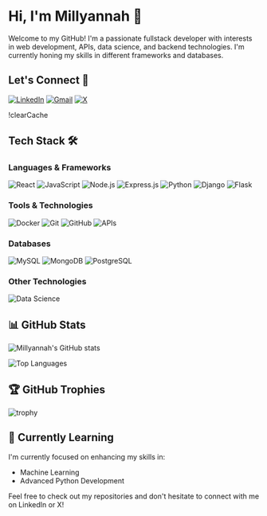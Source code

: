 # Hi, I'm Millyannah 👋

Welcome to my GitHub! I'm a passionate fullstack developer with interests in web development, APIs, data science, and backend technologies. I'm currently honing my skills in different frameworks and databases.

## Let's Connect 🤝
[![LinkedIn](https://img.shields.io/badge/LinkedIn-0077B5?style=for-the-badge&logo=linkedin&logoColor=white)](https://www.linkedin.com/in/your-profile) 
[![Gmail](https://img.shields.io/badge/Gmail-D14836?style=for-the-badge&logo=gmail&logoColor=white)](mailto:millyannahi@gmail.com)
[![X](https://img.shields.io/badge/X-000000?style=for-the-badge&logo=x&logoColor=white)](https://x.com/your-profile)

!clearCache

## Tech Stack 🛠️
### Languages & Frameworks
![React](https://img.shields.io/badge/React-20232A?style=for-the-badge&logo=react&logoColor=61DAFB)
![JavaScript](https://img.shields.io/badge/JavaScript-323330?style=for-the-badge&logo=javascript&logoColor=F7DF1E)
![Node.js](https://img.shields.io/badge/Node.js-339933?style=for-the-badge&logo=nodedotjs&logoColor=white)
![Express.js](https://img.shields.io/badge/Express.js-404D59?style=for-the-badge)
![Python](https://img.shields.io/badge/Python-14354C?style=for-the-badge&logo=python&logoColor=white)
![Django](https://img.shields.io/badge/Django-092E20?style=for-the-badge&logo=django&logoColor=white)
![Flask](https://img.shields.io/badge/Flask-000000?style=for-the-badge&logo=flask&logoColor=white)

### Tools & Technologies
![Docker](https://img.shields.io/badge/Docker-2496ED?style=for-the-badge&logo=docker&logoColor=white)
![Git](https://img.shields.io/badge/Git-F05032?style=for-the-badge&logo=git&logoColor=white)
![GitHub](https://img.shields.io/badge/GitHub-181717?style=for-the-badge&logo=github&logoColor=white)
![APIs](https://img.shields.io/badge/APIs-FF6F00?style=for-the-badge&logo=fastapi&logoColor=white)

### Databases
![MySQL](https://img.shields.io/badge/MySQL-4479A1?style=for-the-badge&logo=mysql&logoColor=white)
![MongoDB](https://img.shields.io/badge/MongoDB-4EA94B?style=for-the-badge&logo=mongodb&logoColor=white)
![PostgreSQL](https://img.shields.io/badge/PostgreSQL-336791?style=for-the-badge&logo=postgresql&logoColor=white)

### Other Technologies
![Data Science](https://img.shields.io/badge/Data%20Science-4B8BBE?style=for-the-badge&logo=python&logoColor=white)

## 📊 GitHub Stats
![Millyannah's GitHub stats](https://github-readme-stats.vercel.app/api?username=Gidayi&show_icons=true&theme=radical)

![Top Languages](https://github-readme-stats.vercel.app/api/top-langs/?username=Gidayi&layout=compact&theme=radical)

## 🏆 GitHub Trophies
![trophy](https://github-profile-trophy.vercel.app/?username=Gidayi&theme=onedark)


## 🌱 Currently Learning
I'm currently focused on enhancing my skills in:
- Machine Learning
- Advanced Python Development

Feel free to check out my repositories and don't hesitate to connect with me on LinkedIn or X!
